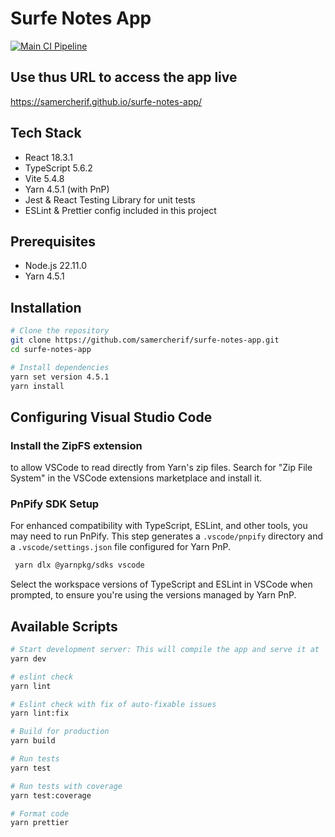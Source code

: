 # Surfe Notes App

[![Main CI Pipeline](https://github.com/samercherif/surfe-notes-app/actions/workflows/main.yml/badge.svg)](https://github.com/samercherif/surfe-notes-app/actions/workflows/main.yml)

## Use thus URL to access the app live
https://samercherif.github.io/surfe-notes-app/

## Tech Stack

- React 18.3.1
- TypeScript 5.6.2
- Vite 5.4.8
- Yarn 4.5.1 (with PnP)
- Jest & React Testing Library for unit tests
- ESLint & Prettier config included in this project

## Prerequisites

- Node.js 22.11.0
- Yarn 4.5.1

## Installation

```bash
# Clone the repository
git clone https://github.com/samercherif/surfe-notes-app.git
cd surfe-notes-app

# Install dependencies
yarn set version 4.5.1
yarn install
```

## Configuring Visual Studio Code

### Install the ZipFS extension
to allow VSCode to read directly from Yarn's zip files. Search for "Zip File System" in the VSCode extensions marketplace and install it.

### PnPify SDK Setup
For enhanced compatibility with TypeScript, ESLint, and other tools, you may need to run PnPify. This step generates a `.vscode/pnpify` directory and a `.vscode/settings.json` file configured for Yarn PnP.
  ```bash
   yarn dlx @yarnpkg/sdks vscode
   ```
Select the workspace versions of TypeScript and ESLint in VSCode when prompted, to ensure you're using the versions managed by Yarn PnP.

## Available Scripts

```bash
# Start development server: This will compile the app and serve it at `http://localhost:3000`. The project is now running and will be automatically accessed from the web browser.
yarn dev

# eslint check
yarn lint

# Eslint check with fix of auto-fixable issues
yarn lint:fix

# Build for production
yarn build

# Run tests
yarn test

# Run tests with coverage
yarn test:coverage

# Format code
yarn prettier
```
